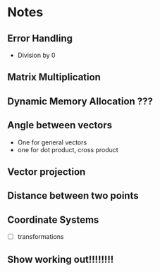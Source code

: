 # Notes

## Error Handling
- Division by 0

## Matrix Multiplication

## Dynamic Memory Allocation ???

## Angle between vectors
- One for general vectors
- one for dot product, cross product

## Vector projection

## Distance between two points


## Coordinate Systems
- [ ] transformations

## Show working out!!!!!!!!